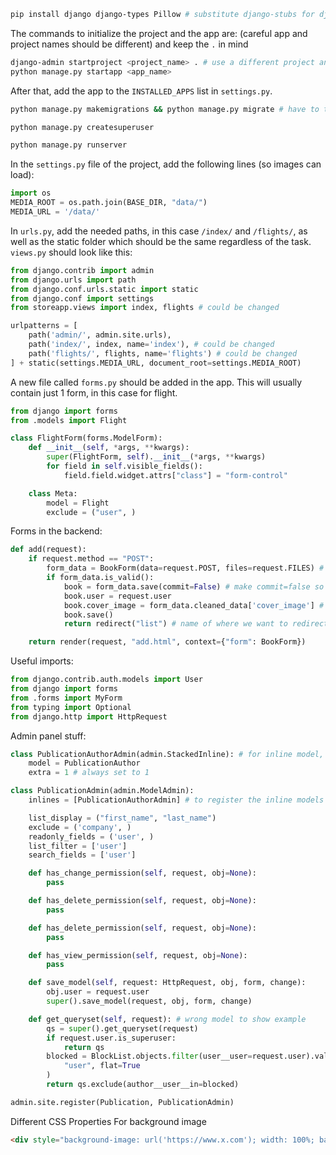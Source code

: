 ```bash
pip install django django-types Pillow # substitute django-stubs for django-stubs maybe
```
The commands to initialize the project and the app are: (careful app and project names should be different) and keep the `.` in mind
```bash
django-admin startproject <project_name> . # use a different project and app name
python manage.py startapp <app_name>
```

After that, add the app to the `INSTALLED_APPS` list in `settings.py`.

```bash
python manage.py makemigrations && python manage.py migrate # have to type these separately on PoweShell
```

```bash
python manage.py createsuperuser
```

```bash
python manage.py runserver
```

In the `settings.py` file of the project, add the following lines (so images can load):

```python
import os
MEDIA_ROOT = os.path.join(BASE_DIR, "data/")
MEDIA_URL = '/data/'
```

In `urls.py`, add the needed paths, in this case `/index/` and `/flights/`, as well as the static folder which should be the same regardless of the task. `views.py` should look like this:

```python
from django.contrib import admin
from django.urls import path
from django.conf.urls.static import static
from django.conf import settings
from storeapp.views import index, flights # could be changed

urlpatterns = [
    path('admin/', admin.site.urls),
    path('index/', index, name='index'), # could be changed
    path('flights/', flights, name='flights') # could be changed
] + static(settings.MEDIA_URL, document_root=settings.MEDIA_ROOT)
```

A new file called `forms.py` should be added in the app. This will usually contain just 1 form, in this case for flight.

```python
from django import forms
from .models import Flight

class FlightForm(forms.ModelForm):
    def __init__(self, *args, **kwargs):
        super(FlightForm, self).__init__(*args, **kwargs)
        for field in self.visible_fields():
            field.field.widget.attrs["class"] = "form-control"

    class Meta:
        model = Flight
        exclude = ("user", )
```

Forms in the backend:

```python
def add(request):
    if request.method == "POST":
        form_data = BookForm(data=request.POST, files=request.FILES) # always the same, just change the Form class
        if form_data.is_valid():
            book = form_data.save(commit=False) # make commit=false so new changes can be made
            book.user = request.user
            book.cover_image = form_data.cleaned_data['cover_image'] # ImageFields should be handled like this
            book.save()
            return redirect("list") # name of where we want to redirect

    return render(request, "add.html", context={"form": BookForm})
```

Useful imports:

```python
from django.contrib.auth.models import User
from django import forms
from .forms import MyForm
from typing import Optional
from django.http import HttpRequest
```

Admin panel stuff:

```python
class PublicationAuthorAdmin(admin.StackedInline): # for inline model, can use TabularInline too
    model = PublicationAuthor
    extra = 1 # always set to 1

class PublicationAdmin(admin.ModelAdmin):
    inlines = [PublicationAuthorAdmin] # to register the inline models

    list_display = ("first_name", "last_name")
    exclude = ('company', )
    readonly_fields = ('user', )
    list_filter = ['user']
    search_fields = ['user']

    def has_change_permission(self, request, obj=None):
        pass

    def has_delete_permission(self, request, obj=None):
        pass

    def has_delete_permission(self, request, obj=None):
        pass

    def has_view_permission(self, request, obj=None):
        pass

    def save_model(self, request: HttpRequest, obj, form, change):
        obj.user = request.user
        super().save_model(request, obj, form, change)

    def get_queryset(self, request): # wrong model to show example
        qs = super().get_queryset(request)
        if request.user.is_superuser:
            return qs
        blocked = BlockList.objects.filter(user__user=request.user).values_list(
            "user", flat=True
        )
        return qs.exclude(author__user__in=blocked)

admin.site.register(Publication, PublicationAdmin)
```
Different CSS Properties
For background image
```html
<div style="background-image: url('https://www.x.com'); width: 100%; background-position: center; background-size: cover; height: 500px;">
```
